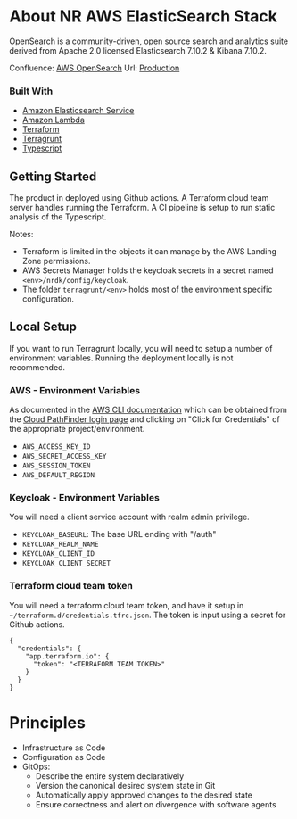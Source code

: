 # About NR AWS ElasticSearch Stack

OpenSearch is a community-driven, open source search and analytics suite derived from Apache 2.0 licensed Elasticsearch 7.10.2 & Kibana 7.10.2.

Confluence: [AWS OpenSearch](https://apps.nrs.gov.bc.ca/int/confluence/x/GaRvBQ)
Url: [Production](https://apm.io.nrs.gov.bc.ca/_plugin/kibana/)

### Built With

* [Amazon Elasticsearch Service](https://aws.amazon.com/elasticsearch-service)
* [Amazon Lambda](https://aws.amazon.com/lambda/)
* [Terraform](https://www.terraform.io)
* [Terragrunt](https://terragrunt.gruntwork.io)
* [Typescript](https://www.typescriptlang.org)

## Getting Started

The product in deployed using Github actions. A Terraform cloud team server handles running the Terraform. A CI pipeline is setup to run static analysis of the Typescript.

Notes:

* Terraform is limited in the objects it can manage by the AWS Landing Zone permissions.
* AWS Secrets Manager holds the keycloak secrets in a secret named `<env>/nrdk/config/keycloak`.
* The folder `terragrunt/<env>` holds most of the environment specific configuration.

## Local Setup

If you want to run Terragrunt locally, you will need to setup a number of environment variables. Running the deployment locally is not recommended.

### AWS - Environment Variables

As documented in the [AWS CLI documentation](https://docs.aws.amazon.com/cli/latest/userguide/cli-configure-envvars.html) which can be obtained from the [Cloud PathFinder login page](https://oidc.gov.bc.ca/auth/realms/umafubc9/protocol/saml/clients/amazon-aws) and clicking on "Click for Credentials" of the appropriate project/environment.

- `AWS_ACCESS_KEY_ID`
- `AWS_SECRET_ACCESS_KEY`
- `AWS_SESSION_TOKEN`
- `AWS_DEFAULT_REGION`

### Keycloak - Environment Variables

You will need a client service account with realm admin privilege.

- `KEYCLOAK_BASEURL`: The base URL ending with "/auth"
- `KEYCLOAK_REALM_NAME`
- `KEYCLOAK_CLIENT_ID`
- `KEYCLOAK_CLIENT_SECRET`

### Terraform cloud team token

You will need a terraform cloud team token, and have it setup in `~/terraform.d/credentials.tfrc.json`. The token is input using a secret for Github actions.

```
{
  "credentials": {
    "app.terraform.io": {
      "token": "<TERRAFORM TEAM TOKEN>"
    }
  }
}
```

# Principles
- Infrastructure as Code
- Configuration as Code
- GitOps:
  - Describe the entire system declaratively
  - Version the canonical desired system state in Git
  - Automatically apply approved changes to the desired state
  - Ensure correctness and alert on divergence with software agents
